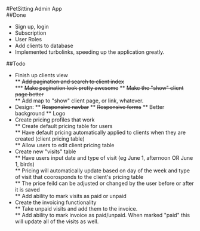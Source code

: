 #PetSitting Admin App  
##Done  

* Sign up, login
* Subscription
* User Roles
* Add clients to database  
* Implemented turbolinks, speeding up the application greatly.

##Todo  

* Finish up clients view  
** ~~Add pagination and search to client index~~  
*** ~~Make pagination look pretty awesome~~
** ~~Make the "show" client page better~~  
** Add map to "show" client page, or link, whatever.  
* Design:
** ~~Responsive navbar~~
** ~~Responsive forms~~
** Better background
** Logo
* Create pricing profiles that work  
** Create default pricing table for users  
** Have default pricing automatically applied to clients when they are created (client pricing table)  
** Allow users to edit client pricing table  
* Create new "visits" table  
** Have users input date and type of visit (eg June 1, afternoon OR June 1, birds)  
** Pricing will automatically update based on day of the week and type of visit that coorosponds to the client's pricing table  
** The price feild can be adjusted or changed by the user before or after it is saved  
** Add ability to mark visits as paid or unpaid  
* Create the invoicing functionality  
** Take unpaid visits and add them to the invoice.  
** Add ability to mark invoice as paid/unpaid. When marked "paid" this will update all of the visits as well.  